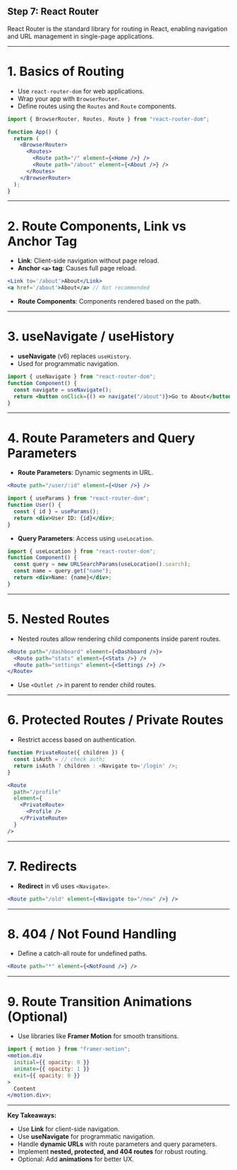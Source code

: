 ## Step 7: React Router

React Router is the standard library for routing in React, enabling navigation and URL management in single-page applications.

---

# 1. Basics of Routing

- Use `react-router-dom` for web applications.
- Wrap your app with `BrowserRouter`.
- Define routes using the `Routes` and `Route` components.

```jsx
import { BrowserRouter, Routes, Route } from "react-router-dom";

function App() {
  return (
    <BrowserRouter>
      <Routes>
        <Route path="/" element={<Home />} />
        <Route path="/about" element={<About />} />
      </Routes>
    </BrowserRouter>
  );
}
```

---

# 2. Route Components, Link vs Anchor Tag

- **Link**: Client-side navigation without page reload.
- **Anchor `<a>` tag**: Causes full page reload.

```jsx
<Link to='/about'>About</Link>
<a href='/about'>About</a> // Not recommended
```

- **Route Components**: Components rendered based on the path.

---

# 3. useNavigate / useHistory

- **useNavigate** (v6) replaces `useHistory`.
- Used for programmatic navigation.

```jsx
import { useNavigate } from "react-router-dom";
function Component() {
  const navigate = useNavigate();
  return <button onClick={() => navigate("/about")}>Go to About</button>;
}
```

---

# 4. Route Parameters and Query Parameters

- **Route Parameters**: Dynamic segments in URL.

```jsx
<Route path="/user/:id" element={<User />} />
```

```jsx
import { useParams } from "react-router-dom";
function User() {
  const { id } = useParams();
  return <div>User ID: {id}</div>;
}
```

- **Query Parameters**: Access using `useLocation`.

```jsx
import { useLocation } from "react-router-dom";
function Component() {
  const query = new URLSearchParams(useLocation().search);
  const name = query.get("name");
  return <div>Name: {name}</div>;
}
```

---

# 5. Nested Routes

- Nested routes allow rendering child components inside parent routes.

```jsx
<Route path="/dashboard" element={<Dashboard />}>
  <Route path="stats" element={<Stats />} />
  <Route path="settings" element={<Settings />} />
</Route>
```

- Use `<Outlet />` in parent to render child routes.

---

# 6. Protected Routes / Private Routes

- Restrict access based on authentication.

```jsx
function PrivateRoute({ children }) {
  const isAuth = // check auth;
  return isAuth ? children : <Navigate to='/login' />;
}
```

```jsx
<Route
  path="/profile"
  element={
    <PrivateRoute>
      <Profile />
    </PrivateRoute>
  }
/>
```

---

# 7. Redirects

- **Redirect** in v6 uses `<Navigate>`.

```jsx
<Route path="/old" element={<Navigate to="/new" />} />
```

---

# 8. 404 / Not Found Handling

- Define a catch-all route for undefined paths.

```jsx
<Route path="*" element={<NotFound />} />
```

---

# 9. Route Transition Animations (Optional)

- Use libraries like **Framer Motion** for smooth transitions.

```jsx
import { motion } from "framer-motion";
<motion.div
  initial={{ opacity: 0 }}
  animate={{ opacity: 1 }}
  exit={{ opacity: 0 }}
>
  Content
</motion.div>;
```

---

**Key Takeaways:**

- Use **Link** for client-side navigation.
- Use **useNavigate** for programmatic navigation.
- Handle **dynamic URLs** with route parameters and query parameters.
- Implement **nested, protected, and 404 routes** for robust routing.
- Optional: Add **animations** for better UX.
